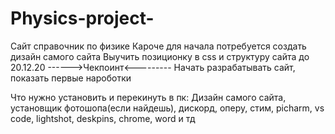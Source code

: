 # Physics-project-
Сайт справочник по физике
Кароче для начала потребуется создать дизайн самого сайта
Выучить позиционку в css и структуру сайта до 20.12.20
------>Чекпоинт<---------
Начать разрабатывать сайт, показать первые нароботки




Что нужно установить и перекинуть в пк:
Дизайн самого сайта, установщик фотошопа(если найдешь), дискорд, оперу, стим, picharm, vs code, lightshot, deskpins, chrome, word и тд
